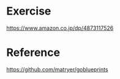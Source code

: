 # Exercise
https://www.amazon.co.jp/dp/4873117526

# Reference
https://github.com/matryer/goblueprints
